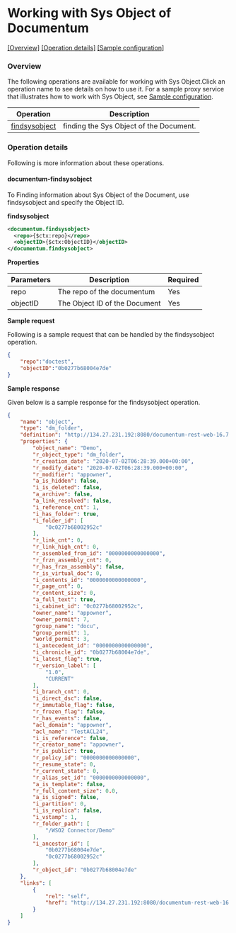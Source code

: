 # Working with Sys Object of Documentum

[[Overview]](#overview)  [[Operation details]](#operation-details)  [[Sample configuration]](#sample-configuration)

### Overview 

The following operations are available for working with Sys Object.Click an operation name to see details on how to use it.
For a sample proxy service that illustrates how to work with Sys Object, see [Sample configuration](#sample-configuration).


| Operation        | Description |
| ------------- |-------------|
| [findsysobject](#documentum-findsysobject) | finding the Sys Object of the Document. |


### Operation details

Following is more information about these operations.

#### documentum-findsysobject
To Finding information about Sys Object of the Document, use findsysobject and specify the Object ID. 

**findsysobject**
```xml
<documentum.findsysobject>
  <repo>{$ctx:repo}</repo>
  <objectID>{$ctx:ObjectID}</objectID>
</documentum.findsysobject>
```
**Properties**

| Parameters    | Description | Required |
| ------------- |-------------| ---------|
| repo | The repo of the documentum | Yes |
| objectID | The Object ID of the Document | Yes |

**Sample request**

Following is a sample request that can be handled by the findsysobject operation.

```json
{
	"repo":"doctest",
	"objectID":"0b0277b68004e7de"
}
```
**Sample response**

Given below is a sample response for the findsysobject operation.

```json
{
    "name": "object",
    "type": "dm_folder",
    "definition": "http://134.27.231.192:8080/documentum-rest-web-16.7.0000.0076/repositories/doctest/types/dm_folder",
    "properties": {
        "object_name": "Demo",
        "r_object_type": "dm_folder",
        "r_creation_date": "2020-07-02T06:28:39.000+00:00",
        "r_modify_date": "2020-07-02T06:28:39.000+00:00",
        "r_modifier": "appowner",
        "a_is_hidden": false,
        "i_is_deleted": false,
        "a_archive": false,
        "a_link_resolved": false,
        "i_reference_cnt": 1,
        "i_has_folder": true,
        "i_folder_id": [
            "0c0277b68002952c"
        ],
        "r_link_cnt": 0,
        "r_link_high_cnt": 0,
        "r_assembled_from_id": "0000000000000000",
        "r_frzn_assembly_cnt": 0,
        "r_has_frzn_assembly": false,
        "r_is_virtual_doc": 0,
        "i_contents_id": "0000000000000000",
        "r_page_cnt": 0,
        "r_content_size": 0,
        "a_full_text": true,
        "i_cabinet_id": "0c0277b68002952c",
        "owner_name": "appowner",
        "owner_permit": 7,
        "group_name": "docu",
        "group_permit": 1,
        "world_permit": 3,
        "i_antecedent_id": "0000000000000000",
        "i_chronicle_id": "0b0277b68004e7de",
        "i_latest_flag": true,
        "r_version_label": [
            "1.0",
            "CURRENT"
        ],
        "i_branch_cnt": 0,
        "i_direct_dsc": false,
        "r_immutable_flag": false,
        "r_frozen_flag": false,
        "r_has_events": false,
        "acl_domain": "appowner",
        "acl_name": "TestACL24",
        "i_is_reference": false,
        "r_creator_name": "appowner",
        "r_is_public": true,
        "r_policy_id": "0000000000000000",
        "r_resume_state": 0,
        "r_current_state": 0,
        "r_alias_set_id": "0000000000000000",
        "a_is_template": false,
        "r_full_content_size": 0.0,
        "a_is_signed": false,
        "i_partition": 0,
        "i_is_replica": false,
        "i_vstamp": 1,
        "r_folder_path": [
            "/WSO2 Connector/Demo"
        ],
        "i_ancestor_id": [
            "0b0277b68004e7de",
            "0c0277b68002952c"
        ],
        "r_object_id": "0b0277b68004e7de"
    },
    "links": [
        {
            "rel": "self",
            "href": "http://134.27.231.192:8080/documentum-rest-web-16.7.0000.0076/repositories/doctest/objects/0b0277b68004e7de"
        }
    ]
}
```




